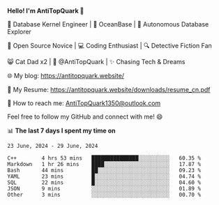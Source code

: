 
**Hello! I'm AntiTopQuark 👋**

🔧 Database Kernel Engineer | 🌊 OceanBase | 🤖 Autonomous Database Explorer

🌱 Open Source Novice | 💻 Coding Enthusiast | 🔍 Detective Fiction Fan

😸 Cat Dad x2 | 🎉 @AntiTopQuark | ✨ Chasing Tech & Dreams

🌐 My blog: https://antitopquark.website/

📄 My Resume: https://antitopquark.website/downloads/resume_cn.pdf

📧 How to reach me: AntiTopQuark1350@outlook.com

Feel free to follow my GitHub and connect with me! 😄

📊 **The last 7 days I spent my time on** 

<!--START_SECTION:waka-->
```text
23 June, 2024 - 29 June, 2024

C++        4 hrs 53 mins   ███████████████░░░░░░░░░░   60.35 % 
Markdown   1 hr 26 mins    ████░░░░░░░░░░░░░░░░░░░░░   17.87 % 
Bash       44 mins         ██░░░░░░░░░░░░░░░░░░░░░░░   09.23 % 
YAML       23 mins         █░░░░░░░░░░░░░░░░░░░░░░░░   04.74 % 
SQL        22 mins         █░░░░░░░░░░░░░░░░░░░░░░░░   04.60 % 
JSON       9 mins          ░░░░░░░░░░░░░░░░░░░░░░░░░   01.89 % 
Other      3 mins          ░░░░░░░░░░░░░░░░░░░░░░░░░   00.70 %
```
<!--END_SECTION:waka-->


